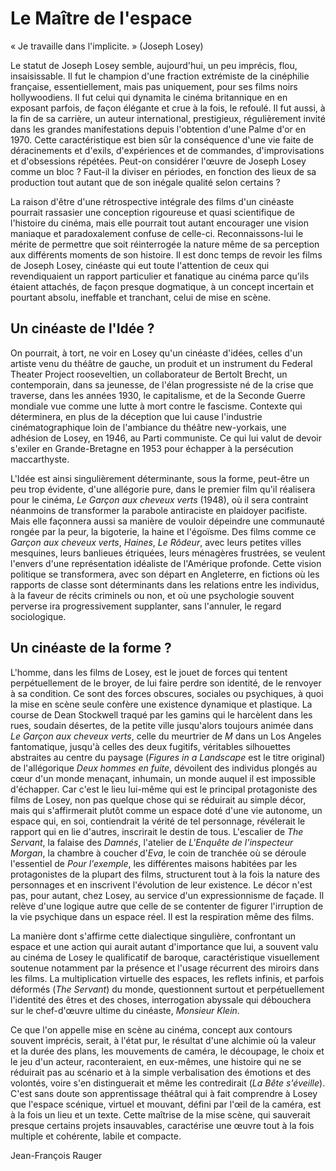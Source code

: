# Le Maître de l'espace

« Je travaille dans l'implicite. » (Joseph Losey)

Le statut de Joseph Losey semble, aujourd'hui, un peu imprécis, flou, insaisissable. Il fut le champion d'une fraction extrémiste de la cinéphilie française, essentiellement, mais pas uniquement, pour ses films noirs hollywoodiens. Il fut celui qui dynamita le cinéma britannique en en exposant parfois, de façon élégante et crue à la fois, le refoulé. Il fut aussi, à la fin de sa carrière, un auteur international, prestigieux, régulièrement invité dans les grandes manifestations depuis l'obtention d'une Palme d'or en 1970. Cette caractéristique est bien sûr la conséquence d'une vie faite de déracinements et d'exils, d'expériences et de commandes, d'improvisations et d'obsessions répétées. Peut-on considérer l'œuvre de Joseph Losey comme un bloc ? Faut-il la diviser en périodes, en fonction des lieux de sa production tout autant que de son inégale qualité selon certains ?

La raison d'être d'une rétrospective intégrale des films d'un cinéaste pourrait rassasier une conception rigoureuse et quasi scientifique de l'histoire du cinéma, mais elle pourrait tout autant encourager une vision maniaque et paradoxalement confuse de celle-ci. Reconnaissons-lui le mérite de permettre que soit réinterrogée la nature même de sa perception aux différents moments de son histoire. Il est donc temps de revoir les films de Joseph Losey, cinéaste qui eut toute l'attention de ceux qui revendiquaient un rapport particulier et fanatique au cinéma parce qu'ils étaient attachés, de façon presque dogmatique, à un concept incertain et pourtant absolu, ineffable et tranchant, celui de mise en scène.

## Un cinéaste de l'Idée ?

On pourrait, à tort, ne voir en Losey qu'un cinéaste d'idées, celles d'un artiste venu du théâtre de gauche, un produit et un instrument du Federal Theater Project rooseveltien, un collaborateur de Bertolt Brecht, un contemporain, dans sa jeunesse, de l'élan progressiste né de la crise que traverse, dans les années 1930, le capitalisme, et de la Seconde Guerre mondiale vue comme une lutte à mort contre le fascisme. Contexte qui déterminera, en plus de la déception que lui cause l'industrie cinématographique loin de l'ambiance du théâtre new-yorkais, une adhésion de Losey, en 1946, au Parti communiste. Ce qui lui valut de devoir s'exiler en Grande-Bretagne en 1953 pour échapper à la persécution maccarthyste.

L'Idée est ainsi singulièrement déterminante, sous la forme, peut-être un peu trop évidente, d'une allégorie pure, dans le premier film qu'il réalisera pour le cinéma, _Le Garçon aux cheveux verts_ (1948), où il sera contraint néanmoins de transformer la parabole antiraciste en plaidoyer pacifiste. Mais elle façonnera aussi sa manière de vouloir dépeindre une communauté rongée par la peur, la bigoterie, la haine et l'égoïsme. Des films comme ce _Garçon aux cheveux verts_, _Haines_, _Le Rôdeur_, avec leurs petites villes mesquines, leurs banlieues étriquées, leurs ménagères frustrées, se veulent l'envers d'une représentation idéaliste de l'Amérique profonde. Cette vision politique se transformera, avec son départ en Angleterre, en fictions où les rapports de classe sont déterminants dans les relations entre les individus, à la faveur de récits criminels ou non, et où une psychologie souvent perverse ira progressivement supplanter, sans l'annuler, le regard sociologique.

## Un cinéaste de la forme ?

L'homme, dans les films de Losey, est le jouet de forces qui tentent perpétuellement de le broyer, de lui faire perdre son identité, de le renvoyer à sa condition. Ce sont des forces obscures, sociales ou psychiques, à quoi la mise en scène seule confère une existence dynamique et plastique. La course de Dean Stockwell traqué par les gamins qui le harcèlent dans les rues, soudain désertes, de la petite ville jusqu'alors toujours animée dans _Le Garçon aux cheveux verts_, celle du meurtrier de _M_ dans un Los Angeles fantomatique, jusqu'à celles des deux fugitifs, véritables silhouettes abstraites au centre du paysage (_Figures in a Landscape_ est le titre original) de l'allégorique _Deux hommes en fuite_, dévoilent des individus plongés au cœur d'un monde menaçant, inhumain, un monde auquel il est impossible d'échapper. Car c'est le lieu lui-même qui est le principal protagoniste des films de Losey, non pas quelque chose qui se réduirait au simple décor, mais qui s'affirmerait plutôt comme un espace doté d'une vie autonome, un espace qui, en soi, contiendrait la vérité de tel personnage, révélerait le rapport qui en lie d'autres, inscrirait le destin de tous. L'escalier de _The Servant_, la falaise des _Damnés_, l'atelier de _L'Enquête de l'inspecteur Morgan_, la chambre à coucher d'_Eva_, le coin de tranchée où se déroule l'essentiel de _Pour l'exemple_, les différentes maisons habitées par les protagonistes de la plupart des films, structurent tout à la fois la nature des personnages et en inscrivent l'évolution de leur existence. Le décor n'est pas, pour autant, chez Losey, au service d'un expressionnisme de façade. Il relève d'une logique autre que celle de se contenter de figurer l'irruption de la vie psychique dans un espace réel. Il est la respiration même des films.

La manière dont s'affirme cette dialectique singulière, confrontant un espace et une action qui aurait autant d'importance que lui, a souvent valu au cinéma de Losey le qualificatif de baroque, caractéristique visuellement soutenue notamment par la présence et l'usage récurrent des miroirs dans les films. La multiplication virtuelle des espaces, les reflets infinis, et parfois déformés (_The Servant_) du monde, questionnent surtout et perpétuellement l'identité des êtres et des choses, interrogation abyssale qui débouchera sur le chef-d'œuvre ultime du cinéaste, _Monsieur Klein_.

Ce que l'on appelle mise en scène au cinéma, concept aux contours souvent imprécis, serait, à l'état pur, le résultat d'une alchimie où la valeur et la durée des plans, les mouvements de caméra, le découpage, le choix et le jeu d'un acteur, raconteraient, en eux-mêmes, une histoire qui ne se réduirait pas au scénario et à la simple verbalisation des émotions et des volontés, voire s'en distinguerait et même les contredirait (_La Bête s'éveille_). C'est sans doute son apprentissage théâtral qui à fait comprendre à Losey que l'espace scénique, virtuel et mouvant, défini par l'œil de la caméra, est à la fois un lieu et un texte. Cette maîtrise de la mise scène, qui sauverait presque certains projets insauvables, caractérise une œuvre tout à la fois multiple et cohérente, labile et compacte.

Jean-François Rauger
